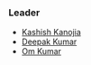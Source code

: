 ### Leader

* [Kashish Kanojia](mailto:kashish.kanojia@owasp.org)
* [Deepak Kumar](mailto:deepak.kumar@owasp.org)
* [Om Kumar](mailto:om.kumar@owasp.org)




